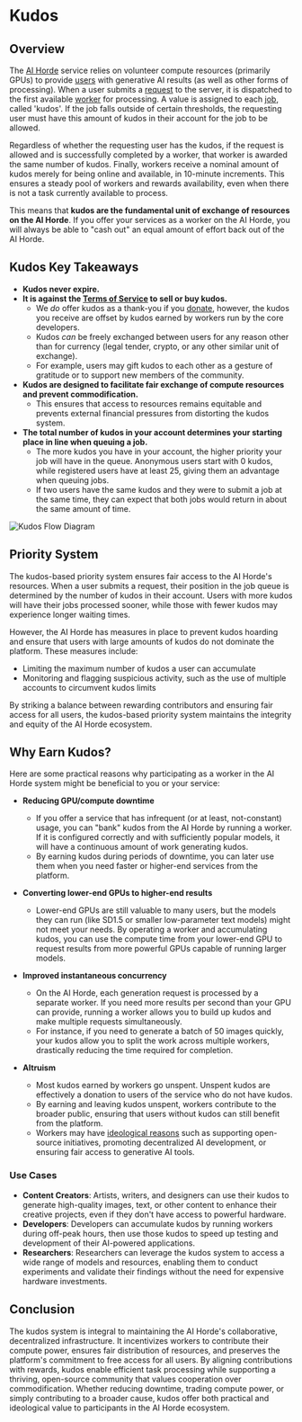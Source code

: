 # Kudos

## Overview
The [AI Horde](definitions.md#ai-horde) service relies on volunteer compute resources (primarily GPUs) to provide [users](definitions.md#user) with generative AI results (as well as other forms of processing). When a user submits a [request](definitions.md#request) to the server, it is dispatched to the first available [worker](definitions.md#worker) for processing. A value is assigned to each [job](definitions.md#job), called 'kudos'. If the job falls outside of certain thresholds, the requesting user must have this amount of kudos in their account for the job to be allowed.

Regardless of whether the requesting user has the kudos, if the request is allowed and is successfully completed by a worker, that worker is awarded the same number of kudos. Finally, workers receive a nominal amount of kudos merely for being online and available, in 10-minute increments. This ensures a steady pool of workers and rewards availability, even when there is not a task currently available to process.

This means that **kudos are the fundamental unit of exchange of resources on the AI Horde**. If you offer your services as a worker on the AI Horde, you will always be able to "cash out" an equal amount of effort back out of the AI Horde.

## Kudos Key Takeaways
- **Kudos never expire.**
- **It is against the [Terms of Service](https://aihorde.net/terms) to sell or buy kudos.**
  - We *do* offer kudos as a thank-you if you [donate](https://www.patreon.com/db0), however, the kudos you receive are offset by kudos earned by workers run by the core developers.
  - Kudos *can* be freely exchanged between users for any reason other than for currency (legal tender, crypto, or any other similar unit of exchange).
  - For example, users may gift kudos to each other as a gesture of gratitude or to support new members of the community.
- **Kudos are designed to facilitate fair exchange of compute resources and prevent commodification.**
  - This ensures that access to resources remains equitable and prevents external financial pressures from distorting the kudos system.
- **The total number of kudos in your account determines your starting place in line when queuing a job.**
  - The more kudos you have in your account, the higher priority your job will have in the queue. Anonymous users start with 0 kudos, while registered users have at least 25, giving them an advantage when queuing jobs.
  - If two users have the same kudos and they were to submit a job at the same time, they can expect that both jobs would return in about the same amount of time.

![Kudos Flow Diagram](kudos_flow.png)

## Priority System
The kudos-based priority system ensures fair access to the AI Horde's resources. When a user submits a request, their position in the job queue is determined by the number of kudos in their account. Users with more kudos will have their jobs processed sooner, while those with fewer kudos may experience longer waiting times.

However, the AI Horde has measures in place to prevent kudos hoarding and ensure that users with large amounts of kudos do not dominate the platform. These measures include:
- Limiting the maximum number of kudos a user can accumulate
- Monitoring and flagging suspicious activity, such as the use of multiple accounts to circumvent kudos limits

By striking a balance between rewarding contributors and ensuring fair access for all users, the kudos-based priority system maintains the integrity and equity of the AI Horde ecosystem.

## Why Earn Kudos?
Here are some practical reasons why participating as a worker in the AI Horde system might be beneficial to you or your service:

- **Reducing GPU/compute downtime**
  - If you offer a service that has infrequent (or at least, not-constant) usage, you can "bank" kudos from the AI Horde by running a worker. If it is configured correctly and with sufficiently popular models, it will have a continuous amount of work generating kudos.
  - By earning kudos during periods of downtime, you can later use them when you need faster or higher-end services from the platform.

- **Converting lower-end GPUs to higher-end results**
  - Lower-end GPUs are still valuable to many users, but the models they can run (like SD1.5 or smaller low-parameter text models) might not meet your needs. By operating a worker and accumulating kudos, you can use the compute time from your lower-end GPU to request results from more powerful GPUs capable of running larger models.

- **Improved instantaneous concurrency**
  - On the AI Horde, each generation request is processed by a separate worker. If you need more results per second than your GPU can provide, running a worker allows you to build up kudos and make multiple requests simultaneously.
  - For instance, if you need to generate a batch of 50 images quickly, your kudos allow you to split the work across multiple workers, drastically reducing the time required for completion.

- **Altruism**
  - Most kudos earned by workers go unspent. Unspent kudos are effectively a donation to users of the service who do not have kudos.
  - By earning and leaving kudos unspent, workers contribute to the broader public, ensuring that users without kudos can still benefit from the platform.
  - Workers may have [ideological reasons](why.md) such as supporting open-source initiatives, promoting decentralized AI development, or ensuring fair access to generative AI tools.

### Use Cases
- **Content Creators**: Artists, writers, and designers can use their kudos to generate high-quality images, text, or other content to enhance their creative projects, even if they don't have access to powerful hardware.
- **Developers**: Developers can accumulate kudos by running workers during off-peak hours, then use those kudos to speed up testing and development of their AI-powered applications.
- **Researchers**: Researchers can leverage the kudos system to access a wide range of models and resources, enabling them to conduct experiments and validate their findings without the need for expensive hardware investments.

## Conclusion
The kudos system is integral to maintaining the AI Horde's collaborative, decentralized infrastructure. It incentivizes workers to contribute their compute power, ensures fair distribution of resources, and preserves the platform's commitment to free access for all users. By aligning contributions with rewards, kudos enable efficient task processing while supporting a thriving, open-source community that values cooperation over commodification. Whether reducing downtime, trading compute power, or simply contributing to a broader cause, kudos offer both practical and ideological value to participants in the AI Horde ecosystem.
